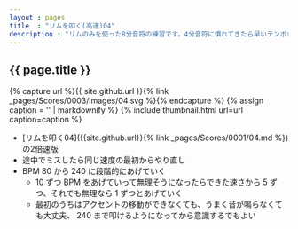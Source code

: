 ```yaml
---
layout : pages
title  : "リムを叩く(高速)04"
description : "リムのみを使った8分音符の練習です。4分音符に慣れてきたら早いテンポも刻んでみましょう。"
---
```


## {{ page.title }}

{% capture url %}{{ site.github.url }}{% link _pages/Scores/0003/images/04.svg %}{% endcapture %}
{% assign caption = '' | markdownify %}
{% include thumbnail.html url=url caption=caption %}


* [リムを叩く04]({{site.github.url}}{% link _pages/Scores/0001/04.md %}) の2倍速版
* 途中でミスしたら同じ速度の最初からやり直し
* BPM 80 から 240 に段階的にあげていく
  * 10 ずつ BPM をあげていって無理そうになったらできた速さから 5 ずつ、それでも無理なら 1 ずつとあげていく
  * 最初のうちはアクセントの移動ができなくても、うまく音が鳴らなくても大丈夫、 240 まで叩けるようになってから意識するでもよい